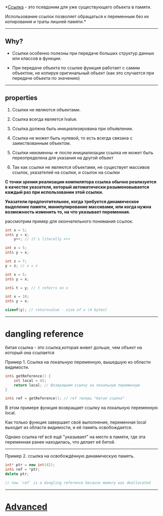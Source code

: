 *[Ссылка](https://ru.cppreference.com/w/cpp/language/reference) - это псевдоним для уже существующего объекта в памяти.

Использование ссылок позволяет обращаться к переменным без их копирования и траты лишней памяти.*

---

## Why?

- Ссылки особенно полезны при передаче больших структур данных или классов в функции.

- При передаче объекта по ссылке функция работает с самим объектом, не копируя оригинальный объект (как это случается при передаче объекта по значению)

---

## properties

1. Ссылки не являются объектами.

2. Ссылка всегда является lvalue.

3. Ссылка должна быть инициализирована при объявлении.

5. Ссылка не может быть нулевой, то есть всегда связана с заимствованным объектом.

7. Ссылки неизменны => после инициализации ссылка не может быть переопределена для указания на другой объект

8. Так как ссылки не являются объектами, не существует массивов ссылок, указателей на ссылки, и ссылок на ссылки 

**С точки зрения реализации компилятора ссылка обычно реализуется в качестве указателя, который автоматически разыменовывается каждый раз при использовании этой ссылки.**

**Указатели предпочтительнее, когда требуется динамическое выделение памяти, манипулирование массивами, или когда нужна возможность изменить то, на что указывает переменная.**



рассмотрим пример для окончательного понимания ссылок.

``` cpp
int x = 5;
int& y = x;
	y++; // it's literally x++
```

``` cpp
int x = 5;
int& y = x;

int z = 7;
y = z; // x = z
```

``` cpp
int x = 5;
int& y = x;

int& t = y; // t referrs on x
```

``` cpp
int x = 10;
int& y = x;

sizeof(y); // returnvalue - size of x (4 bytes)
```

---
# dangling reference

битая ссылка - это ссылка,которая живет дольше, чем объект на который она ссылается


Пример 1. Ссылка на локальную переменную, вышедшую из области видимости.

``` cpp
int& getReference() {
    int local = 42;
    return local; // Возвращаем ссылку на локальную переменную
}

int& ref = getReference(); // ref теперь "битая ссылка"
```

В этом примере функция возвращает ссылку на локальную переменную local. 

Как только функция завершает своё выполнение, переменная local выходит из области видимости, и её память освобождается.

Однако ссылка ref всё ещё "указывает" на место в памяти, где эта переменная ранее находилась, что делает её битой.

---
Пример 2. ссылка на освобождённую динамическую память.

``` cpp
int* ptr = new int(42); 
int& ref = *ptr; 
delete ptr; 

// now `ref` is a dangling reference because memory was deallocated
```

---
# [Advanced](https://habr.com/ru/articles/646005/)
